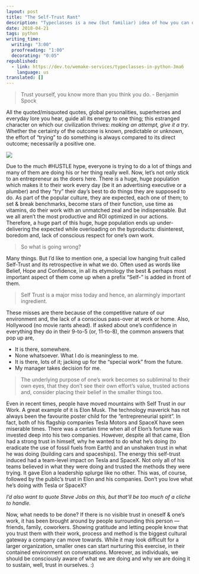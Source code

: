 ```yaml
---
layout: post
title: "The Self-Trust Rant"
description: "Typeclasses is a new (but familiar) idea of how you can organize behavior around your types"
date: 2018-04-21
tags: python
writing_time:
  writing: "3:00"
  proofreading: "1:00"
  decorating: "0:05"
republished:
  - link: https://dev.to/wemake-services/typeclasses-in-python-3ma6
    language: us
translated: []
---
```


> Trust yourself, you know more than you think you do. - Benjamin Spock

All the quoted/misquoted quotes, global personalities, superheroes and everyday lore you hear, guide all its energy to one thing; this estranged character on which our civilization thrives:  _making an attempt, give it a try_. Whether the certainty of the outcome is known, predictable or unknown, the effort of “trying” to do something is always compared to its direct outcome; necessarily a positive one.

![](https://media.licdn.com/dms/image/C5112AQFaNJCUt_vzxA/article-cover_image-shrink_720_1280/0/1524330042897?e=1709164800&v=beta&t=u_2-tbmxDgPliP3Oq3adLn21KY3vffoLNX8mi4522jg)

Due to the much #HUSTLE hype, everyone is trying to do a lot of things and many of them are doing his or her thing really well. Now, let’s not only stick to an entrepreneur as the doers here. There is a huge, huge population which makes it to their work every day (be it an advertising executive or a plumber) and they “try” their day’s best to do things they are supposed to do. As part of the popular culture, they are expected, each one of them; to set & break benchmarks, become stars of their function, use time as vitamins, do their work with an unmatched zeal and be indispensable. But we all aren’t the most productive and ROI optimized in our actions. Therefore, a huge part of this huge, huge population ends up under-delivering the expected while overloading on the byproducts: disinterest, boredom and, lack of conscious respect for one’s own work.

> So what is going wrong?

Many things. But I’d like to mention one, a special low hanging fruit called Self-Trust and its retrospective in what we do. Often used as words like Belief, Hope and Confidence, in all its etymology the best & perhaps most important aspect of them come up when a prefix “Self-” is added in front of them.

> Self Trust is a major miss today and hence, an alarmingly important ingredient.

These misses are there because of the competitive nature of our environment and, the lack of a conscious pass-over at work or home. Also, Hollywood (no movie rants ahead). If asked about one’s confidence in everything they do in their 9-to-5 (or, 11-to-8), the common answers that pop up are,

-   It is there, somewhere.
-   None whatsoever. What I do is meaningless to me.
-   It is there, lots of it; jacking up for the “special work” from the future.
-   My manager takes decision for me.

> The underlying purpose of one’s work becomes so subliminal to their own eyes, that they don’t see their own effort’s value, trusted actions and, consider placing their belief in the smaller things too.

Even in recent times, people have moved mountains with Self Trust in our Work. A great example of it is Elon Musk. The technology maverick has not always been the favourite poster child for the “entrepreneurial spirit”. In fact, both of his flagship companies Tesla Motors and SpaceX have seen miserable times. There was a certain time when all of Elon’s fortune was invested deep into his two companies. However, despite all that came, Elon had a strong trust in himself, why he wanted to do what he’s doing (to eradicate the use of fossil fuels from Earth) and an unshaken trust in what he was doing (building cars and spaceships). The energy this self-trust induced had a team-level impact on Tesla and SpaceX. Not only all of his teams believed in what they were doing and trusted the methods they were trying. It gave Elon a leadership splurge like no other. This was, of course, followed by the public’s trust in Elon and his companies. Don’t you love what he’s doing with Tesla or SpaceX?

_I’d also want to quote Steve Jobs on this, but that’ll be too much of a cliche to handle._

Now, what needs to be done? If there is no visible trust in oneself & one’s work, it has been brought around by people surrounding this person — friends, family, coworkers. Showing gratitude and letting people know that you trust them with their work, process and method is the biggest cultural gateway a company can move towards. While it may look difficult for a larger organization, smaller ones can start nurturing this exercise, in their contained environment on conversations. Moreover, as individuals, we should be consciously aware of what we are doing and why we are doing it to sustain, well, trust in ourselves. :)